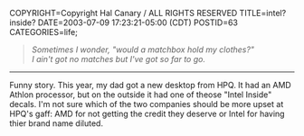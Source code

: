 COPYRIGHT=Copyright Hal Canary / ALL RIGHTS RESERVED
TITLE=intel? inside?
DATE=2003-07-09 17:23:21-05:00 (CDT)
POSTID=63
CATEGORIES=life;

> _Sometimes I wonder, "would a matchbox hold my clothes?"  
> I ain't got no matches but I've got so far to go._

* * *

Funny story. This year, my dad got a new desktop from HPQ. It had an AMD Athlon processor, but on the outside it had one of theose "Intel Inside" decals. I'm not sure which of the two companies should be more upset at HPQ's gaff: AMD for not getting the credit they deserve or Intel for having thier brand name diluted.
